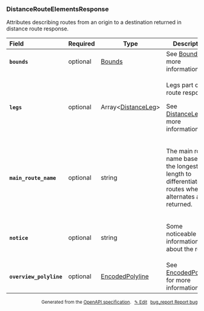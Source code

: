 <!--- This is a generated file, do not edit! -->
<!--- [START woosmap_http_schema_distancerouteelementsresponse] -->
<h3 class="schema-object" id="DistanceRouteElementsResponse">DistanceRouteElementsResponse</h3>

Attributes describing routes from an origin to a destination returned in distance route response.

| Field                                                                                                                                    | Required | Type                                                   | Description                                                                                                                                                      |
| :--------------------------------------------------------------------------------------------------------------------------------------- | -------- | ------------------------------------------------------ | ---------------------------------------------------------------------------------------------------------------------------------------------------------------- |
| <h4 id="DistanceRouteElementsResponse-bounds" class="add-link schema-object-property-key"><code>bounds</code></h4>                       | optional | [Bounds](#Bounds "Bounds")                             | See [Bounds](#Bounds "Bounds") for more information.                                                                                                             |
| <h4 id="DistanceRouteElementsResponse-legs" class="add-link schema-object-property-key"><code>legs</code></h4>                           | optional | Array&lt;[DistanceLeg](#DistanceLeg "DistanceLeg")&gt; | <div class="ref-property-description"><p>Legs part of the route response</p><p>See <a href="#DistanceLeg">DistanceLeg</a> for more information.</div>            |
| <h4 id="DistanceRouteElementsResponse-main_route_name" class="add-link schema-object-property-key"><code>main_route_name</code></h4>     | optional | string                                                 | <div class="nonref-property-description"><p>The main route name based on the longest step length to differentiate routes when alternates are returned.</p></div> |
| <h4 id="DistanceRouteElementsResponse-notice" class="add-link schema-object-property-key"><code>notice</code></h4>                       | optional | string                                                 | <div class="nonref-property-description"><p>Some noticeable information about the route</p></div>                                                                |
| <h4 id="DistanceRouteElementsResponse-overview_polyline" class="add-link schema-object-property-key"><code>overview_polyline</code></h4> | optional | [EncodedPolyline](#EncodedPolyline "EncodedPolyline")  | See [EncodedPolyline](#EncodedPolyline "EncodedPolyline") for more information.                                                                                  |

<p style="text-align: right; font-size: smaller;">Generated from the <a data-label="openapi-github" href="https://github.com/woosmap/openapi-specification" title="Woosmap OpenAPI Specification" class="external">OpenAPI specification</a>.
<a data-label="openapi-github-woosmap-http-schema-distancerouteelementsresponse" data-action="edit" style="margin-left: 5px;" href="https://github.com/woosmap/openapi-specification/blob/main/specification/schemas/DistanceRouteElementsResponse.yml" title="Edit on GitHub">✎ Edit</a>
<a data-label="openapi-github-woosmap-http-schema-distancerouteelementsresponse" data-action="bug" style="margin-left: 5px;" href="https://github.com/woosmap/openapi-specification/issues/new?assignees=&labels=type%3A+bug%2C+triage+me&template=bug_report.md&title=[schemas] Bug - DistanceRouteElementsResponse" title="File bug for schemas on GitHub"><span class="material-icons">bug_report</span> Report bug</a>
</p>

<!--- [END woosmap_http_schema_distancerouteelementsresponse] -->
